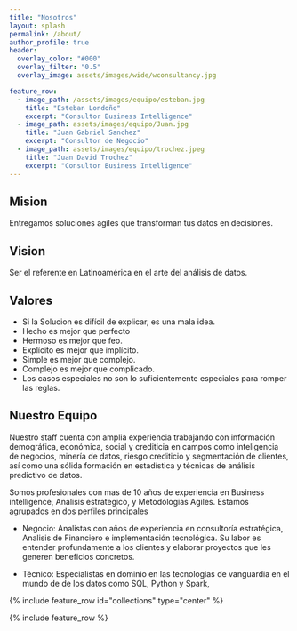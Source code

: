 ```yaml
---
title: "Nosotros"
layout: splash
permalink: /about/
author_profile: true
header:
  overlay_color: "#000"
  overlay_filter: "0.5"  
  overlay_image: assets/images/wide/wconsultancy.jpg

feature_row:
  - image_path: /assets/images/equipo/esteban.jpg
    title: "Esteban Londoño"
    excerpt: "Consultor Business Intelligence"
  - image_path: assets/images/equipo/Juan.jpg
    title: "Juan Gabriel Sanchez"
    excerpt: "Consultor de Negocio"
  - image_path: assets/images/equipo/trochez.jpeg
    title: "Juan David Trochez"
    excerpt: "Consultor Business Intelligence"
---
```

## Mision

Entregamos soluciones agiles que transforman tus datos en decisiones.

## Vision

Ser el referente en Latinoamérica en el arte del análisis de datos. 

## Valores

- Si la Solucion es difícil de explicar, es una mala idea.
- Hecho es mejor que perfecto
- Hermoso es mejor que feo.
- Explícito es mejor que implícito.
- Simple es mejor que complejo.
- Complejo es mejor que complicado.
- Los casos especiales no son lo suficientemente especiales para romper las reglas.

## Nuestro Equipo

Nuestro staff cuenta con amplia experiencia trabajando con información demográfica, económica, social y crediticia en campos como inteligencia de negocios, minería de datos, riesgo crediticio y segmentación de clientes, así como una sólida formación en estadística y técnicas de análisis predictivo de datos.

Somos profesionales con mas de 10 años de experiencia en Business intelligence, Analisis estrategico, y Metodologias Agiles. Estamos agrupados en dos perfiles principales 

- Negocio: Analistas con años de experiencia en consultoría estratégica, Analisis de Financiero e implementación tecnológica. Su labor es entender profundamente a los clientes y elaborar proyectos que les generen beneficios concretos.

- Técnico: Especialistas en dominio en las tecnologías de vanguardia en el mundo de de los datos como  SQL, Python y Spark, 

{% include feature_row id="collections" type="center" %}

{% include feature_row %}
